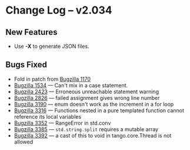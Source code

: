 # Change Log &ndash; v2.034

## New Features

* Use **-X** to generate JSON files.

## Bugs Fixed

* Fold in patch from [Bugzilla 1170](/bug/1170)
* [Bugzilla 1534](/bug/1534) &mdash; Can't mix in a case statement.
* [Bugzilla 2423](/bug/2423) &mdash; Erroneous unreachable statement warning
* [Bugzilla 2826](/bug/2826) &mdash; failed assignment gives wrong line number
* [Bugzilla 3190](/bug/3190) &mdash; enum doesn't work as the increment in a for loop
* [Bugzilla 3316](/bug/3316) &mdash; Functions nested in a pure templated function cannot reference its local variables
* [Bugzilla 3352](/bug/3352) &mdash; RangeError in std.conv
* [Bugzilla 3385](/bug/3385) &mdash; `std.string.split` requires a mutable array
* [Bugzilla 3392](/bug/3392) &mdash; a cast of this to void in tango.core.Thread is not allowed
